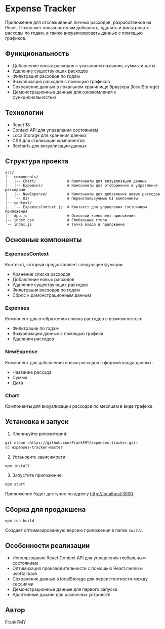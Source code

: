 # Expense Tracker

Приложение для отслеживания личных расходов, разработанное на React. Позволяет пользователям добавлять, удалять и фильтровать расходы по годам, а также визуализировать данные с помощью графиков.

## Функциональность

- Добавление новых расходов с указанием названия, суммы и даты
- Удаление существующих расходов
- Фильтрация расходов по годам
- Визуализация расходов с помощью графиков
- Сохранение данных в локальном хранилище браузера (localStorage)
- Демонстрационные данные для ознакомления с функциональностью

## Технологии

- React 18
- Context API для управления состоянием
- LocalStorage для хранения данных
- CSS для стилизации компонентов
- Recharts для визуализации данных

## Структура проекта

```
src/
|-- components/
|   |-- Chart/              # Компоненты для визуализации данных
|   |-- Expenses/           # Компоненты для отображения и управления расходами
|   |-- NewExpense/         # Компоненты для добавления новых расходов
|   `-- UI/                 # Переиспользуемые UI компоненты
|-- context/
|   `-- ExpensesContext.js  # Контекст для управления состоянием приложения
|-- App.js                  # Основной компонент приложения
|-- index.css               # Глобальные стили
`-- index.js                # Точка входа в приложение
```

## Основные компоненты

### ExpensesContext

Контекст, который предоставляет следующие функции:
- Хранение списка расходов
- Добавление новых расходов
- Удаление существующих расходов
- Фильтрация расходов по годам
- Сброс к демонстрационным данным

### Expenses

Компонент для отображения списка расходов с возможностью:
- Фильтрации по годам
- Визуализации данных с помощью графика
- Удаления расходов

### NewExpense

Компонент для добавления новых расходов с формой ввода данных:
- Название расхода
- Сумма
- Дата

### Chart

Компоненты для визуализации расходов по месяцам в виде графика.

## Установка и запуск

1. Клонируйте репозиторий:
```bash
git clone <https://github.com/FrankFMY/expenses-tracker.git>
cd expenses-tracker-master
```

2. Установите зависимости:
```bash
npm install
```

3. Запустите приложение:
```bash
npm start
```

Приложение будет доступно по адресу [http://localhost:3000](http://localhost:3000).

## Сборка для продакшена

```bash
npm run build
```

Создает оптимизированную версию приложения в папке `build/`.

## Особенности реализации

- Использование React Context API для управления глобальным состоянием
- Оптимизация производительности с помощью React.memo и useCallback
- Сохранение данных в localStorage для персистентности между сессиями
- Демонстрационные данные для первого запуска
- Адаптивный дизайн для различных устройств

## Автор

FrankFMY